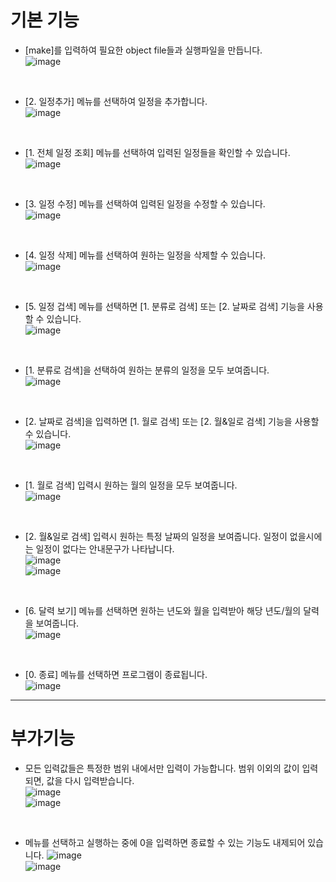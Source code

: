 # 기본 기능

- [make]를 입력하여 필요한 object file들과 실행파일을 만듭니다.   
![image](https://user-images.githubusercontent.com/70621926/117542431-94ca6b80-b053-11eb-98c8-7b630237867e.png)

<br />

- [2. 일정추가] 메뉴를 선택하여 일정을 추가합니다.   
![image](https://user-images.githubusercontent.com/70621926/117544989-cc8ae080-b05e-11eb-827c-c1dffaff1d58.png)

<br />

- [1. 전체 일정 조회] 메뉴를 선택하여 입력된 일정들을 확인할 수 있습니다.   
![image](https://user-images.githubusercontent.com/70621926/117543786-49b35700-b059-11eb-837c-3b7bf5665d77.png)  

<br />

- [3. 일정 수정] 메뉴를 선택하여 입력된 일정을 수정할 수 있습니다.   
![image](https://user-images.githubusercontent.com/70621926/117543873-9f87ff00-b059-11eb-9e80-3b9554c2c239.png)

<br />

- [4. 일정 삭제] 메뉴를 선택하여 원하는 일정을 삭제할 수 있습니다.   
![image](https://user-images.githubusercontent.com/70621926/117544084-9e0b0680-b05a-11eb-938d-ac9d39b87659.png)

<br />

- [5. 일정 겁색] 메뉴를 선택하면 [1. 분류로 검색] 또는 [2. 날짜로 검색] 기능을 사용할 수 있습니다.   
![image](https://user-images.githubusercontent.com/70621926/117544156-f8a46280-b05a-11eb-9496-ebf8b8834b57.png)

<br />

- [1. 분류로 검색]을 선택하여 원하는 분류의 일정을 모두 보여줍니다.   
![image](https://user-images.githubusercontent.com/70621926/117544187-32756900-b05b-11eb-8c45-abba616b4b37.png)

<br />

- [2. 날짜로 검색]을 입력하면 [1. 월로 검색] 또는 [2. 월&일로 검색] 기능을 사용할 수 있습니다.   
![image](https://user-images.githubusercontent.com/70621926/117544206-589b0900-b05b-11eb-8374-ced4360c1776.png)

<br />

- [1. 월로 검색] 입력시 원하는 월의 일정을 모두 보여줍니다.   
![image](https://user-images.githubusercontent.com/70621926/117544251-8e3ff200-b05b-11eb-8e79-245dc0e1fb5c.png)

<br />

- [2. 월&일로 검색] 입력시 원하는 특정 날짜의 일정을 보여줍니다. 일정이 없을시에는 일정이 없다는 안내문구가 나타납니다.   
![image](https://user-images.githubusercontent.com/70621926/117544286-b6c7ec00-b05b-11eb-9e49-c38c0f81ae21.png)   
![image](https://user-images.githubusercontent.com/70621926/117544316-d95a0500-b05b-11eb-81ff-9484d713dfdb.png)   

<br />

- [6. 달력 보기] 메뉴를 선택하면 원하는 년도와 월을 입력받아 해당 년도/월의 달력을 보여줍니다.   
![image](https://user-images.githubusercontent.com/70621926/117544368-1e7e3700-b05c-11eb-994e-7c556d80ee23.png)

<br />

- [0. 종료] 메뉴를 선택하면 프로그램이 종료됩니다.   
![image](https://user-images.githubusercontent.com/70621926/117544819-17f0bf00-b05e-11eb-94e9-ab6ec6c58223.png)
-----------------------------------------
# 부가기능
- 모든 입력값들은 특정한 범위 내에서만 입력이 가능합니다. 범위 이외의 값이 입력되면, 값을 다시 입력받습니다.   
![image](https://user-images.githubusercontent.com/70621926/117544444-7157ee80-b05c-11eb-9e23-fa7ce8079d88.png)   
![image](https://user-images.githubusercontent.com/70621926/117544852-453d6d00-b05e-11eb-9f1b-6227285dfe74.png)

<br />

- 메뉴를 선택하고 실행하는 중에 0을 입력하면 종료할 수 있는 기능도 내제되어 있습니다.
![image](https://user-images.githubusercontent.com/70621926/117545721-f0035a80-b061-11eb-8a8c-9099f554f9bd.png)   
![image](https://user-images.githubusercontent.com/70621926/117545819-643dfe00-b062-11eb-8864-5cf6a34f9050.png)
